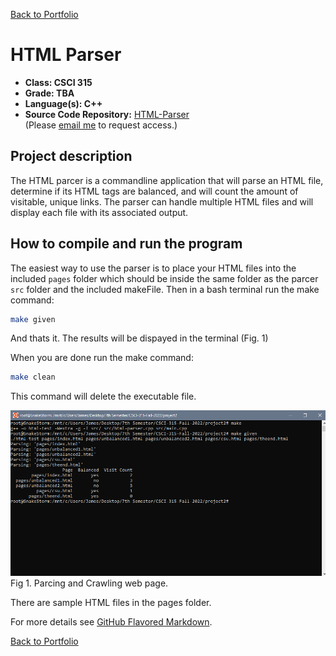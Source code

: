 [Back to Portfolio](./)

HTML Parser
===============

-   **Class: CSCI 315** 
-   **Grade: TBA** 
-   **Language(s): C++** 
-   **Source Code Repository:** [HTML-Parser](https://github.com/JamesCalebWay/HTML-Parser)  
    (Please [email me](mailto:jcway@csustudent.net?subject=GitHub%20Access) to request access.)

## Project description

The HTML parcer is a commandline application that will parse an HTML file, determine if its HTML tags are balanced, and will count the amount of visitable, unique links. The parser can handle multiple HTML files and will display each file with its associated output.

## How to compile and run the program

The easiest way to use the parser is to place your HTML files into the included `pages` folder which should be inside the same folder as the parcer `src` folder and the included makeFile. Then in a bash terminal run the make command:

```bash
make given
```
And thats it. The results will be dispayed in the terminal (Fig. 1)

When you are done run the make command:

```bash
make clean
```
This command will delete the executable file.

![parcer](/images/HTML%20Parser/Parser.png)  
Fig 1. Parcing and Crawling web page.

There are sample HTML files in the pages folder.

For more details see [GitHub Flavored Markdown](https://guides.github.com/features/mastering-markdown/).

[Back to Portfolio](./)
